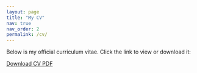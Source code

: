 ```yaml
---
layout: page
title: "My CV"
nav: true
nav_order: 2
permalink: /cv/
---
```


Below is my official curriculum vitae. Click the link to view or download it:

[Download CV PDF](/assets/pdf/NewCV.pdf)



